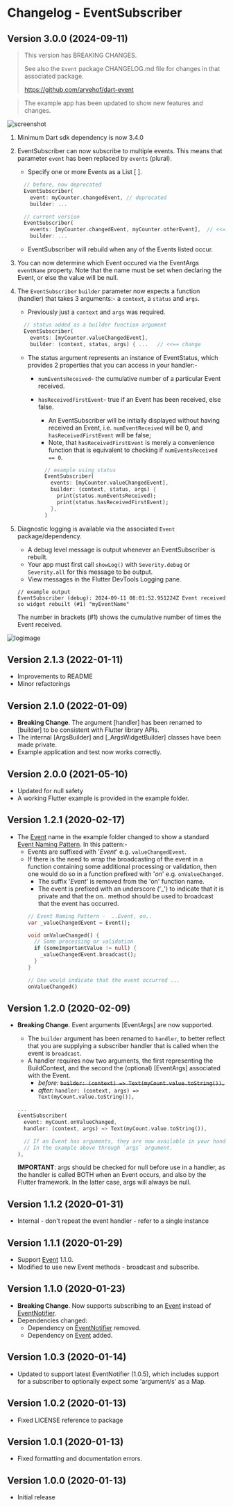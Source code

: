 # Changelog - EventSubscriber

## Version 3.0.0  (2024-09-11)

> This version has BREAKING CHANGES.
> 
> See also the `Event` package CHANGELOG.md file for changes in that associated package.
> 
>https://github.com/aryehof/dart-event

> The example app has been updated to show new features and changes.
> 

![screenshot](example/screenshots/example_app_screenshot.png)

1. Minimum Dart sdk dependency is now 3.4.0


2. EventSubscriber can now subscribe to multiple events. This means that parameter `event` has been replaced by `events` (plural).

   - Specify one or more Events as a List [ ].

    ```dart
      // before, now deprecated
      EventSubscriber(
        event: myCounter.changedEvent, // deprecated
        builder: ...
    
      // current version
      EventSubscriber(
        events: [myCounter.changedEvent, myCounter.otherEvent],  // <<==
        builder: ...
    ```
    - EventSubscriber will rebuild when any of the Events listed occur.


3. You can now determine which Event occured via the EventArgs `eventName` property. Note that the name must be set when declaring the Event, or else the value will be null.


4. The `EventSubscriber` `builder` parameter now expects a function (handler) that takes 3 arguments:- a `context`, a `status` and `args`.
   - Previously just a `context` and `args` was required.

    ```dart
      // status added as a builder function argument
      EventSubscriber(
        events: [myCounter.valueChangedEvent],
        builder: (context, status, args) { ...   // <<== change
    ```

   - The status argument represents an instance of EventStatus, which provides 2 properties that you can access in your handler:-
     - `numEventsReceived`- the cumulative number of a particular Event received.
     - `hasReceivedFirstEvent`- true if an Event has been received, else false.
       - An EventSubscriber will be initially displayed without having received an Event, i.e. `numEventReceived` will be 0, and `hasReceivedFirstEvent` will be false;
       - Note, that `hasReceivedFirstEvent` is merely a convenience function that is equivalent to checking if `numEventsReceived == 0`.

        ```dart
          // example using status
          EventSubscriber(
            events: [myCounter.valueChangedEvent],
            builder: (context, status, args) {
              print(status.numEventsReceived);
              print(status.hasReceivedFirstEvent);
            },
          )
        ```


5. Diagnostic logging is available via the associated `Event` package/dependency.
    - A debug level message is output whenever an EventSubscriber is rebuilt.
    - Your app must first call `showLog()` with `Severity.debug` or `Severity.all` for this message to be output.
    - View messages in the Flutter DevTools Logging pane.
    
     ```
     // example output  
     EventSubscriber (debug): 2024-09-11 08:01:52.951224Z Event received so widget rebuilt (#1) "myEventName"
     ```
      
     The number in brackets (#1) shows the cumulative number of times the Event received.

![logimage](example/screenshots/log_image.jpg)


## Version 2.1.3  (2022-01-11)

- Improvements to README
- Minor refactorings

## Version 2.1.0  (2022-01-09)

- **Breaking Change**. The argument [handler] has been renamed to [builder] to be consistent with Flutter library APIs.
- The internal [ArgsBuilder] and [_ArgsWidgetBuilder] classes have been made private.
- Example application and test now works correctly.

## Version 2.0.0  (2021-05-10)

- Updated for null safety
- A working Flutter example is provided in the example folder.

## Version 1.2.1  (2020-02-17)

- The [Event] name in the example folder changed to show a standard [Event Naming Pattern][EventNamingPattern].  In this pattern:-
  - Events are suffixed with '*Event*' e.g. `valueChangedEvent`.
  - If there is the need to wrap the broadcasting of the event in a function containing some additional processing or validation, then one would do so in a function prefixed with '*on*' e.g. `onValueChanged`.
    - The suffix '*Event*' is removed from the 'on' function name.
    - The event is prefixed with an underscore ('_') to indicate that it is private and that the on.. method should be used to broadcast that the event has occurred.
    ```dart
    // Event Naming Pattern -  ..Event, on..
    var _valueChangedEvent = Event();
    
    void onValueChanged() {
      // Some processing or validation
      if (someImportantValue != null) {
        _valueChangedEvent.broadcast();
      }
    }

    // One would indicate that the event occurred ...
    onValueChanged()
    ```

## Version 1.2.0  (2020-02-09)

- **Breaking Change**. Event arguments [EventArgs] are now supported.
  - The `builder` argument has been renamed to `handler`, to better reflect that you are supplying a subscriber handler that is called when the event is `broadcast`.
  - A handler requires now two arguments, the first representing the BuildContext, and the second the (optional) [EventArgs] associated with the Event.
    - _before:_
      ~~```builder: (context) => Text(myCount.value.toString()),```~~
    - _after:_
        ```handler: (context, args) => Text(myCount.value.toString()),```
  
  ```dart
  ...
  EventSubscriber(
    event: myCount.onValueChanged,
    handler: (context, args) => Text(myCount.value.toString()),

    // If an Event has arguments, they are now available in your handler.
    // In the example above through `args` argument.
  ),
  ```

  **IMPORTANT**: args should be checked for null before use in a handler, as the handler is called BOTH when an Event occurs, and also by the Flutter framework.  In the latter case, args will always be null.


## Version 1.1.2  (2020-01-31)

- Internal - don't repeat the event handler - refer to a single instance

## Version 1.1.1  (2020-01-29)

- Support [Event] 1.1.0.
- Modified to use new Event methods - broadcast and subscribe.

## Version 1.1.0  (2020-01-23)

- **Breaking Change**. Now supports subscribing to an [Event] instead of [EventNotifier].
- Dependencies changed:
  - Dependency on [EventNotifier] removed.
  - Dependency on [Event] added.

## Version 1.0.3  (2020-01-14)

- Updated to support latest EventNotifier (1.0.5), which includes support for a subscriber to optionally expect some 'argument/s' as a Map.

## Version 1.0.2  (2020-01-13)

- Fixed LICENSE reference to package

## Version 1.0.1  (2020-01-13)

- Fixed formatting and documentation errors.

## Version 1.0.0  (2020-01-13)

- Initial release


[Event]: https://pub.dev/packages/event
[EventNotifier]: https://pub.dev/packages/eventnotifier
[EventNamingPattern]: https://github.com/aryehof/dart-event/wiki/Event-Naming-Pattern